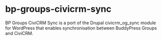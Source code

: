 bp-groups-civicrm-sync
======================

BP Groups CiviCRM Sync is a port of the Drupal civicrm_og_sync module for WordPress that enables synchronisation between BuddyPress Groups and CiviCRM.

